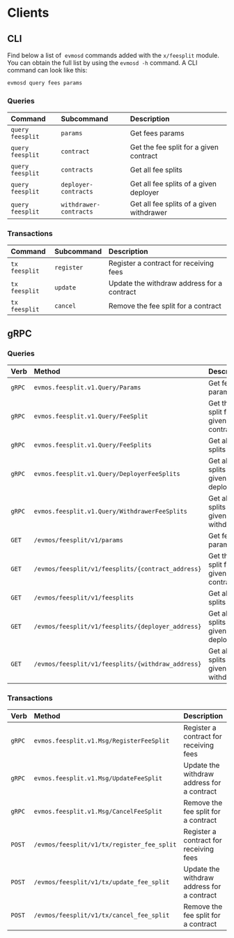 <!--
order: 8
-->

# Clients

## CLI

Find below a list of  `evmosd` commands added with the  `x/feesplit` module. You can obtain the full list by using the `evmosd -h` command. A CLI command can look like this:

```bash
evmosd query fees params
```

### Queries

| Command            | Subcommand             | Description                              |
| :----------------- | :--------------------- | :--------------------------------------- |
| `query` `feesplit` | `params`               | Get fees params                          |
| `query` `feesplit` | `contract`             | Get the fee split for a given contract   |
| `query` `feesplit` | `contracts`            | Get all fee splits                       |
| `query` `feesplit` | `deployer-contracts`   | Get all fee splits of a given deployer   |
| `query` `feesplit` | `withdrawer-contracts` | Get all fee splits of a given withdrawer |

### Transactions

| Command         | Subcommand | Description                                |
| :-------------- | :--------- | :----------------------------------------- |
| `tx` `feesplit` | `register` | Register a contract for receiving fees     |
| `tx` `feesplit` | `update`   | Update the withdraw address for a contract |
| `tx` `feesplit` | `cancel`   | Remove the fee split for a contract        |

## gRPC

### Queries

| Verb   | Method                                            | Description                              |
| :----- | :------------------------------------------------ | :--------------------------------------- |
| `gRPC` | `evmos.feesplit.v1.Query/Params`                  | Get fees params                          |
| `gRPC` | `evmos.feesplit.v1.Query/FeeSplit`                | Get the fee split for a given contract   |
| `gRPC` | `evmos.feesplit.v1.Query/FeeSplits`               | Get all fee splits                       |
| `gRPC` | `evmos.feesplit.v1.Query/DeployerFeeSplits`       | Get all fee splits of a given deployer   |
| `gRPC` | `evmos.feesplit.v1.Query/WithdrawerFeeSplits`     | Get all fee splits of a given withdrawer |
| `GET`  | `/evmos/feesplit/v1/params`                       | Get fees params                          |
| `GET`  | `/evmos/feesplit/v1/feesplits/{contract_address}`  | Get the fee split for a given contract   |
| `GET`  | `/evmos/feesplit/v1/feesplits`                    | Get all fee splits                       |
| `GET`  | `/evmos/feesplit/v1/feesplits/{deployer_address}` | Get all fee splits of a given deployer   |
| `GET`  | `/evmos/feesplit/v1/feesplits/{withdraw_address}` | Get all fee splits of a given withdrawer |

### Transactions

| Verb   | Method                                     | Description                                |
| :----- | :----------------------------------------- | :----------------------------------------- |
| `gRPC` | `evmos.feesplit.v1.Msg/RegisterFeeSplit`   | Register a contract for receiving fees     |
| `gRPC` | `evmos.feesplit.v1.Msg/UpdateFeeSplit`     | Update the withdraw address for a contract |
| `gRPC` | `evmos.feesplit.v1.Msg/CancelFeeSplit`     | Remove the fee split for a contract        |
| `POST` | `/evmos/feesplit/v1/tx/register_fee_split` | Register a contract for receiving fees     |
| `POST` | `/evmos/feesplit/v1/tx/update_fee_split`   | Update the withdraw address for a contract |
| `POST` | `/evmos/feesplit/v1/tx/cancel_fee_split`   | Remove the fee split for a contract        |
